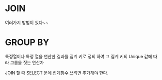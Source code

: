 # JOIN
여러가지 방법이 있다~~

# GROUP BY
특정열이나 특정 열을 연산한 결과를 집계 키로 정의 하여 그 집계 키의 Unique 값에 따라 그룹을 짓는 연산자

JOIN 할 때 SELECT 문에 집계함수 쓰려면 추가해야 한다.
